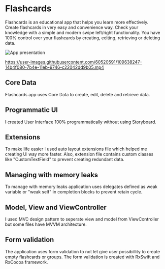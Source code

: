 # Flashcards

Flashcards is an educational app that helps you learn more effectively. Create flashcards in very easy and convenience way. Check your knowledge with a simple and modern swipe left/right functionality. You have 100% control over your flashcards by creating, editing, retrieving or deleting data.

![App presentation](https://user-images.githubusercontent.com/60520591/109629957-acaddc80-7b44-11eb-98d3-ecb9c9c5e688.png)


https://user-images.githubusercontent.com/60520591/109638247-14b4f080-7b4e-11eb-9746-c22042dd9b05.mp4


## Core Data

Flashcards app uses Core Data to create, edit, delete and retrieve data.

## Programmatic UI

I created User Interface 100% programmatically without using Storyboard. 

## Extensions

To make life easier I used auto layout extensions file which helped me creating UI way more faster. Also, extension file contains custom classes like "CustomTextField" to prevent creating redundant data.

## Managing with memory leaks

To manage with memory leaks application uses delegates defined as weak variable or "weak self" in completion blocks to prevent retain cycle.

## Model, View and ViewController

I used MVC design pattern to seperate view and model from ViewController but some files have MVVM architecture.

## Form validation
The application uses form validation to not let give user possibillity to create empty flashcards or groups. The form validation is created with RxSwift and RxCocoa framework.

